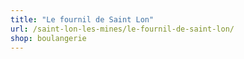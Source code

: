 ```yaml
---
title: "Le fournil de Saint Lon"
url: /saint-lon-les-mines/le-fournil-de-saint-lon/
shop: boulangerie
---
```

